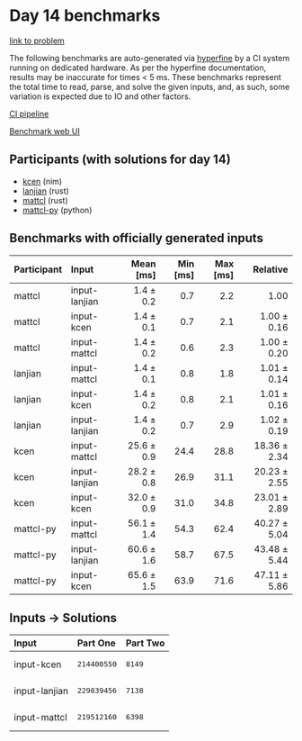 # Day 14 benchmarks

[link to problem](https://adventofcode.com/2024/day/14)

The following benchmarks are auto-generated via
[hyperfine](https://github.com/sharkdp/hyperfine) by a CI system running on
dedicated hardware. As per the hyperfine documentation, results may be
inaccurate for times < 5 ms. These benchmarks represent the total time to read,
parse, and solve the given inputs, and, as such, some variation is expected due
to IO and other factors.

[CI pipeline](http://ci.papercode.net:8080/teams/main/pipelines/aoc2024)

[Benchmark web UI](https://aoc.ancalagon.black)


## Participants (with solutions for day 14)

- [kcen](https://github.com/kcen/aoc2024) (nim)
- [lanjian](https://github.com/lanjian/aoc-2024) (rust)
- [mattcl](https://github.com/mattcl/aoc2024) (rust)
- [mattcl-py](https://github.com/mattcl/aoc2024-py) (python)


## Benchmarks with officially generated inputs

| Participant | Input | Mean [ms] | Min [ms] | Max [ms] | Relative |
|:---|:---|---:|---:|---:|---:|
| mattcl | input-lanjian | 1.4 ± 0.2 | 0.7 | 2.2 | 1.00 |
| mattcl | input-kcen | 1.4 ± 0.1 | 0.7 | 2.1 | 1.00 ± 0.16 |
| mattcl | input-mattcl | 1.4 ± 0.2 | 0.6 | 2.3 | 1.00 ± 0.20 |
| lanjian | input-mattcl | 1.4 ± 0.1 | 0.8 | 1.8 | 1.01 ± 0.14 |
| lanjian | input-kcen | 1.4 ± 0.2 | 0.8 | 2.1 | 1.01 ± 0.16 |
| lanjian | input-lanjian | 1.4 ± 0.2 | 0.7 | 2.9 | 1.02 ± 0.19 |
| kcen | input-mattcl | 25.6 ± 0.9 | 24.4 | 28.8 | 18.36 ± 2.34 |
| kcen | input-lanjian | 28.2 ± 0.8 | 26.9 | 31.1 | 20.23 ± 2.55 |
| kcen | input-kcen | 32.0 ± 0.9 | 31.0 | 34.8 | 23.01 ± 2.89 |
| mattcl-py | input-mattcl | 56.1 ± 1.4 | 54.3 | 62.4 | 40.27 ± 5.04 |
| mattcl-py | input-lanjian | 60.6 ± 1.6 | 58.7 | 67.5 | 43.48 ± 5.44 |
| mattcl-py | input-kcen | 65.6 ± 1.5 | 63.9 | 71.6 | 47.11 ± 5.86 |


## Inputs -> Solutions

| Input | Part One | Part Two |
|:---|:---|:---|
|input-kcen|<pre>214400550</pre>|<pre>8149</pre>|
|input-lanjian|<pre>229839456</pre>|<pre>7138</pre>|
|input-mattcl|<pre>219512160</pre>|<pre>6398</pre>|